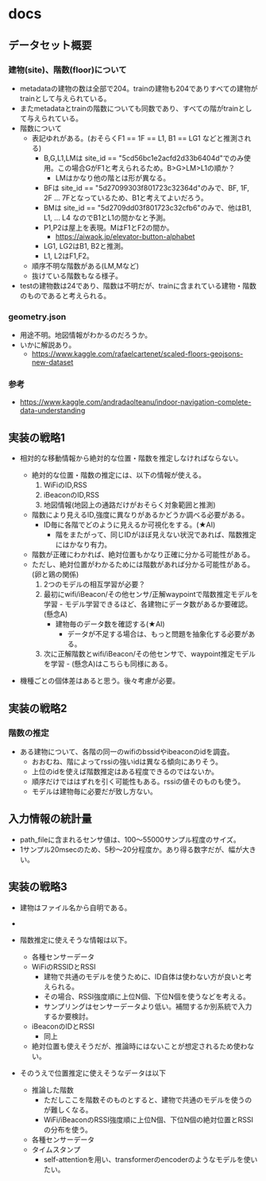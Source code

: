 # docs

## データセット概要

### 建物(site)、階数(floor)について

- metadataの建物の数は全部で204。trainの建物も204でありすべての建物がtrainとして与えられている。
- またmetadataとtrainの階数についても同数であり、すべての階がtrainとして与えられている。
- 階数について
  - 表記ゆれがある。(おそらくF1 == 1F == L1, B1 == LG1 などと推測される)
    - B,G,L1,LMは site_id == "5cd56bc1e2acfd2d33b6404d"でのみ使用。この場合GがF1と考えられるため。B>G>LM>L1の順か？
      - LMはかなり他の階とは形が異なる。
    - BFは site_id == "5d27099303f801723c32364d"のみで、BF, 1F, 2F ... 7Fとなっているため、B1と考えてよいだろう。
    - BMは site_id == "5d2709dd03f801723c32cfb6"のみで、他はB1, L1, ... L4 なのでB1とL1の間かなと予測。
    - P1,P2は屋上を表現。MはF1とF2の間か。
      - https://aiwaok.jp/elevator-button-alphabet
    - LG1, LG2はB1, B2と推測。
    - L1, L2はF1,F2。
  - 順序不明な階数がある(LM,Mなど)
  - 抜けている階数もなる様子。
- testの建物数は24であり、階数は不明だが、trainに含まれている建物・階数のものであると考えられる。

### geometry.json
- 用途不明。地図情報がわかるのだろうか。
- いかに解説あり。
  - https://www.kaggle.com/rafaelcartenet/scaled-floors-geojsons-new-dataset

### 参考
- https://www.kaggle.com/andradaolteanu/indoor-navigation-complete-data-understanding

## 実装の戦略1
- 相対的な移動情報から絶対的な位置・階数を推定しなければならない。
  - 絶対的な位置・階数の推定には、以下の情報が使える。
    1. WiFiのID,RSS
    2. iBeaconのID,RSS
    3. 地図情報(地図上の通路だけがおそらく対象範囲と推測)
  - 階数により見えるID,強度に異なりがあるかどうか調べる必要がある。
    - ID毎に各階でどのように見えるか可視化をする。(★AI)
      - 階をまたがって、同じIDがほぼ見えない状況であれば、階数推定にはかなり有力。
  - 階数が正確にわかれば、絶対位置もかなり正確に分かる可能性がある。
  - ただし、絶対位置がわかるためには階数があれば分かる可能性がある。(卵と鶏の関係)
    1. 2つのモデルの相互学習が必要？
      1. 最初にwifi/iBeacon/その他センサ/正解waypointで階数推定モデルを学習
        - モデル学習できるほど、各建物にデータ数があるか要確認。(懸念A)
          - 建物毎のデータ数を確認する(★AI)
            - データが不足する場合は、もっと問題を抽象化する必要がある。
      2. 次に正解階数とwifi/iBeacon/その他センサで、waypoint推定モデルを学習
        - (懸念A)はこちらも同様にある。

- 機種ごとの個体差はあると思う。後々考慮が必要。

## 実装の戦略2
### 階数の推定

- ある建物について、各階の同一のwifiのbssidやibeaconのidを調査。
  - おおむね、階によってrssiの強いidは異なる傾向にありそう。
  - 上位のidを使えば階数推定はある程度できるのではないか。
  - 順序だけでははずれを引く可能性もある。rssiの値そのものも使う。
  - モデルは建物毎に必要だが致し方ない。

## 入力情報の統計量
- path_fileに含まれるセンサ値は、100～55000サンプル程度のサイズ。
- 1サンプル20msecのため、5秒～20分程度か。あり得る数字だが、幅が大きい。


## 実装の戦略3

- 建物はファイル名から自明である。
- 
- 階数推定に使えそうな情報は以下。
  - 各種センサーデータ
  - WiFiのRSSIDとRSSI
    - 建物で共通のモデルを使うために、ID自体は使わない方が良いと考えられる。
    - その場合、RSSI強度順に上位N個、下位N個を使うなどを考える。
    - サンプリングはセンサーデータより低い。補間するか別系統で入力するか要検討。
  - iBeaconのIDとRSSI
    - 同上
  - 絶対位置も使えそうだが、推論時にはないことが想定されるため使わない。
 
- そのうえで位置推定に使えそうなデータは以下
  - 推論した階数
    - ただしここを階数そのものとすると、建物で共通のモデルを使うのが難しくなる。
    - WiFi/iBeaconのRSSI強度順に上位N個、下位N個の絶対位置とRSSIの分布を使う。
  - 各種センサーデータ
  - タイムスタンプ
    - self-attentionを用い、transformerのencoderのようなモデルを使いたい。
